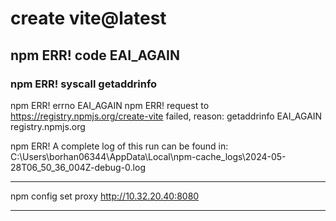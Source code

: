 # create vite@latest     
## npm ERR! code EAI_AGAIN
### npm ERR! syscall getaddrinfo
npm ERR! errno EAI_AGAIN
npm ERR! request to https://registry.npmjs.org/create-vite failed, reason: getaddrinfo EAI_AGAIN registry.npmjs.org

npm ERR! A complete log of this run can be found in: C:\Users\borhan06344\AppData\Local\npm-cache\_logs\2024-05-28T06_50_36_004Z-debug-0.log      

***
npm config set proxy http://10.32.20.40:8080
***
